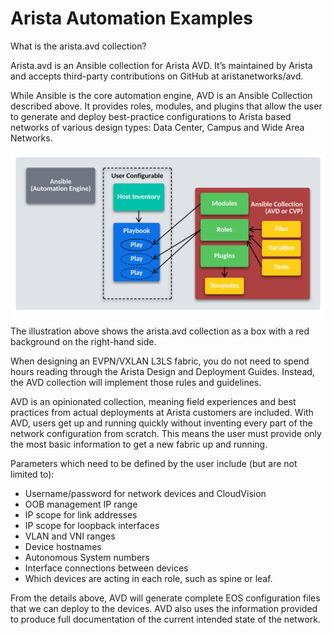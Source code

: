 # Arista Automation Examples

What is the arista.avd collection?

Arista.avd is an Ansible collection for Arista AVD. It’s maintained by Arista and accepts third-party contributions on GitHub at aristanetworks/avd.

While Ansible is the core automation engine, AVD is an Ansible Collection described above. It provides roles, modules, and plugins that allow the user to generate and deploy best-practice configurations to Arista based networks of various design types: Data Center, Campus and Wide Area Networks.

<p align="center">
  <img src='Images/collections.svg' alt='Arista DC Fabric'/>
</p>

The illustration above shows the arista.avd collection as a box with a red background on the right-hand side.

When designing an EVPN/VXLAN L3LS fabric, you do not need to spend hours reading through the Arista Design and Deployment Guides. Instead, the AVD collection will implement those rules and guidelines.

AVD is an opinionated collection, meaning field experiences and best practices from actual deployments at Arista customers are included. With AVD, users get up and running quickly without inventing every part of the network configuration from scratch. This means the user must provide only the most basic information to get a new fabric up and running.

Parameters which need to be defined by the user include (but are not limited to):

- Username/password for network devices and CloudVision
- OOB management IP range
- IP scope for link addresses
- IP scope for loopback interfaces
- VLAN and VNI ranges
- Device hostnames
- Autonomous System numbers
- Interface connections between devices
- Which devices are acting in each role, such as spine or leaf.

From the details above, AVD will generate complete EOS configuration files that we can deploy to the devices. AVD also uses the information provided to produce full documentation of the current intended state of the network.
